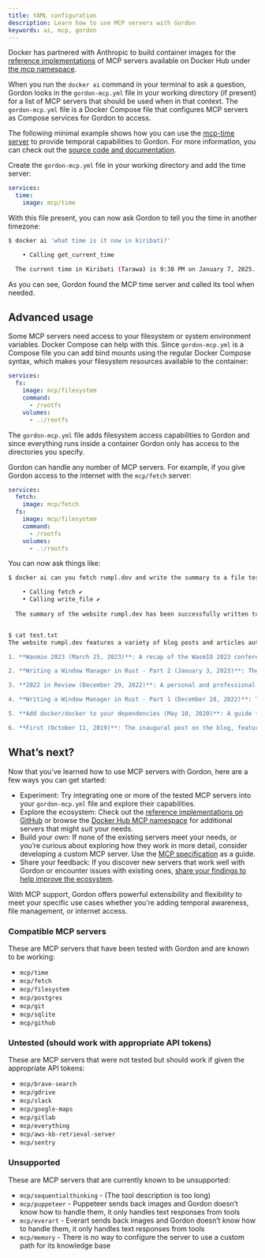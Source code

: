 ```yaml
---
title: YAML configuration
description: Learn how to use MCP servers with Gordon
keywords: ai, mcp, gordon
---
```


Docker has partnered with Anthropic to build container images for the [reference
implementations](https://github.com/modelcontextprotocol/servers/) of MCP
servers available on Docker Hub under [the mcp
namespace](https://hub.docker.com/u/mcp).

When you run the `docker ai` command in your terminal to ask a question, Gordon
looks in the `gordon-mcp.yml` file in your working directory (if present) for a
list of MCP servers that should be used when in that context. The
`gordon-mcp.yml` file is a Docker Compose file that configures MCP servers as
Compose services for Gordon to access.

The following minimal example shows how you can use the [mcp-time
server](https://hub.docker.com/r/mcp/time) to provide temporal capabilities to
Gordon. For more information, you can check out the [source code and
documentation](https://github.com/modelcontextprotocol/servers/tree/main/src/time).

Create the `gordon-mcp.yml` file in your working directory and add the time
   server:

```yaml
services:
  time:
    image: mcp/time
```

With this file present, you can now ask Gordon to tell you the time in
   another timezone:

  ```bash
  $ docker ai 'what time is it now in kiribati?'
  
      • Calling get_current_time
  
    The current time in Kiribati (Tarawa) is 9:38 PM on January 7, 2025.
  
  ```

As you can see, Gordon found the MCP time server and called its tool when
needed.

## Advanced usage

Some MCP servers need access to your filesystem or system environment variables.
Docker Compose can help with this. Since `gordon-mcp.yml` is a Compose file you
can add bind mounts using the regular Docker Compose syntax, which makes your
filesystem resources available to the container:

```yaml
services:
  fs:
    image: mcp/filesystem
    command:
      - /rootfs
    volumes:
      - .:/rootfs
```

The `gordon-mcp.yml` file adds filesystem access capabilities to Gordon and
since everything runs inside a container Gordon only has access to the
directories you specify.

Gordon can handle any number of MCP servers. For example, if you give Gordon
access to the internet with the `mcp/fetch` server:

```yaml
services:
  fetch:
    image: mcp/fetch
  fs:
    image: mcp/filesystem
    command:
      - /rootfs
    volumes:
      - .:/rootfs
```

You can now ask things like:

```bash
$ docker ai can you fetch rumpl.dev and write the summary to a file test.txt 

    • Calling fetch ✔️
    • Calling write_file ✔️
  
  The summary of the website rumpl.dev has been successfully written to the file test.txt in the allowed directory. Let me know if you need further assistance!


$ cat test.txt 
The website rumpl.dev features a variety of blog posts and articles authored by the site owner. Here's a summary of the content:

1. **Wasmio 2023 (March 25, 2023)**: A recap of the WasmIO 2023 conference held in Barcelona. The author shares their experience as a speaker and praises the organizers for a successful event.

2. **Writing a Window Manager in Rust - Part 2 (January 3, 2023)**: The second part of a series on creating a window manager in Rust. This installment focuses on enhancing the functionality to manage windows effectively.

3. **2022 in Review (December 29, 2022)**: A personal and professional recap of the year 2022. The author reflects on the highs and lows of the year, emphasizing professional achievements.

4. **Writing a Window Manager in Rust - Part 1 (December 28, 2022)**: The first part of the series on building a window manager in Rust. The author discusses setting up a Linux machine and the challenges of working with X11 and Rust.

5. **Add docker/docker to your dependencies (May 10, 2020)**: A guide for Go developers on how to use the Docker client library in their projects. The post includes a code snippet demonstrating the integration.

6. **First (October 11, 2019)**: The inaugural post on the blog, featuring a simple "Hello World" program in Go.
```

## What’s next?

Now that you’ve learned how to use MCP servers with Gordon, here are a few ways
you can get started:

- Experiment: Try integrating one or more of the tested MCP servers into your
  `gordon-mcp.yml` file and explore their capabilities.
- Explore the ecosystem: Check out the [reference implementations on
   GitHub](https://github.com/modelcontextprotocol/servers/) or browse the
   [Docker Hub MCP namespace](https://hub.docker.com/u/mcp) for additional
   servers that might suit your needs.
- Build your own: If none of the existing servers meet your needs, or you’re
   curious about exploring how they work in more detail, consider developing a
   custom MCP server. Use the [MCP
   specification](https://www.anthropic.com/news/model-context-protocol) as a
   guide.
- Share your feedback: If you discover new servers that work well with Gordon
   or encounter issues with existing ones, [share your findings to help improve
   the ecosystem](https://docker.qualtrics.com/jfe/form/SV_9tT3kdgXfAa6cWa).

With MCP support, Gordon offers powerful extensibility and flexibility to meet
your specific use cases whether you’re adding temporal awareness, file
management, or internet access.

### Compatible MCP servers

These are MCP servers that have been tested with Gordon and are known to be
working:

- `mcp/time`
- `mcp/fetch`
- `mcp/filesystem`
- `mcp/postgres`
- `mcp/git`
- `mcp/sqlite`
- `mcp/github`

### Untested (should work with appropriate API tokens)

These are MCP servers that were not tested but should work if given the
appropriate API tokens:

- `mcp/brave-search`
- `mcp/gdrive`
- `mcp/slack`
- `mcp/google-maps`
- `mcp/gitlab`
- `mcp/everything`
- `mcp/aws-kb-retrieval-server`
- `mcp/sentry`

### Unsupported

These are MCP servers that are currently known to be unsupported:

- `mcp/sequentialthinking` - (The tool description is too long)
- `mcp/puppeteer` - Puppeteer sends back images and Gordon doesn’t know how to
  handle them, it only handles text responses from tools
- `mcp/everart` - Everart sends back images and Gordon doesn’t know how to
  handle them, it only handles text responses from tools
- `mcp/memory` - There is no way to configure the server to use a custom path
  for its knowledge base

